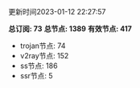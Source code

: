 更新时间2023-01-12 22:27:57

**总订阅: 73**
**总节点: 1389**
**有效节点: 417**
- trojan节点: 74
- v2ray节点: 152
- ss节点: 186
- ssr节点: 5
